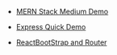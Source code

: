 * [MERN Stack Medium Demo](https://medium.com/swlh/how-to-create-your-first-mern-mongodb-express-js-react-js-and-node-js-stack-7e8b20463e66)

* [Express Quick Demo](https://rahmanfadhil.com/express-rest-api/)

* [ReactBootStrap and Router](https://medium.com/how-to-react/use-react-router-link-with-bootstrap-315a8b88e129)
